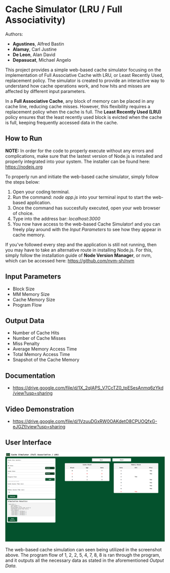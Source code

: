 # Cache Simulator (LRU / Full Associativity)
Authors: 
- **Agustines**, Alfred Bastin
- **Alamay**, Carl Justine
- **De Leon**, Alan David 
- **Depasucat**, Michael Angelo

This project provides a simple web-based cache simulator focusing on the implementation of Full Associative Cache with LRU, or Least Recently Used, replacement policy. The simulator is created to provide an interactive way to understand how cache operations work, and how hits and misses are affected by different input parameters.

In a **Full Associative Cache**, any block of memory can be placed in any cache line, reducing cache misses. However, this flexibility requires a replacement policy when the cache is full. The **Least Recently Used (LRU)** policy ensures that the least recently used block is evicted when the cache is full, keeping frequently accessed data in the cache.

## How to Run
**NOTE:** In order for the code to properly execute without any errors and complications, make sure that the lastest version of Node.js is installed and properly integrated into your system. The installer can be found here: https://nodejs.org

To properly run and initiate the web-based cache simulator, simply follow the steps below:

1. Open your coding terminal.
2. Run the command: *node app.js* into your terminal input to start the web-based application.
3. Once the command has succesfully executed, open your web browser of choice.
4. Type into the address bar: *localhost:3000*
5. You now have access to the web-based Cache Simulator! and you can freely play around with the *Input Parameters* to see how they appear in cache memory.

If you've followed every step and the application is still not running, then you may have to take an alternative route in installing Node.js. For this, simply follow the installation guide of **Node Version Manager**, or nvm, which can be accessed here: https://github.com/nvm-sh/nvm

## Input Parameters
- Block Size
- MM Memory Size
- Cache Memory Size
- Program Flow

## Output Data
- Number of Cache Hits
- Number of Cache Misses
- Miss Penalty
- Average Memory Access Time
- Total Memory Access Time
- Snapshot of the Cache Memory
## Documentation
- https://drive.google.com/file/d/1X_2qIAPS_V7CcTZ0_tpESesAnmq6zYkd/view?usp=sharing
## Video Demonstration
- https://drive.google.com/file/d/1VzuuDGxRW0OAKdetO8CPUOQfxG-eJGZf/view?usp=sharing
## User Interface
![App Screenshot](https://github.com/MichaelGelo/CacheSimulator_LRU_Group3/blob/main/Test%20Case.png)

The web-based cache simulation can seen being utilized in the screenshot above. The program flow of 1, 2, 2, 5, 4, 7, 8, 8 is ran through the program, and it outputs all the necessary data as stated in the aforementioned *Output Data*.
